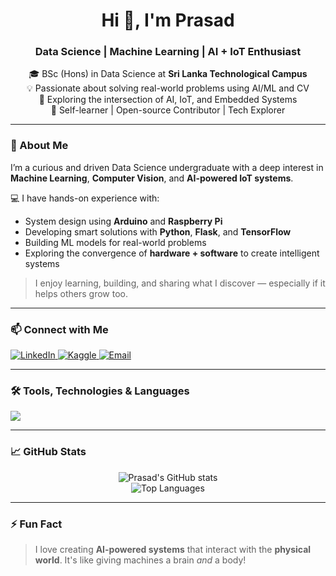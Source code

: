 <h1 align="center">Hi 👋, I'm Prasad</h1>
<h3 align="center">Data Science | Machine Learning | AI + IoT Enthusiast</h3>

<p align="center">
  🎓 BSc (Hons) in Data Science at <strong>Sri Lanka Technological Campus</strong><br>
  💡 Passionate about solving real-world problems using AI/ML and CV<br>
  🔬 Exploring the intersection of AI, IoT, and Embedded Systems<br>
  🚀 Self-learner | Open-source Contributor | Tech Explorer
</p>

---

### 🧠 About Me

I’m a curious and driven Data Science undergraduate with a deep interest in **Machine Learning**, **Computer Vision**, and **AI-powered IoT systems**.

💻 I have hands-on experience with:

- System design using **Arduino** and **Raspberry Pi**
- Developing smart solutions with **Python**, **Flask**, and **TensorFlow**
- Building ML models for real-world problems
- Exploring the convergence of **hardware + software** to create intelligent systems

> I enjoy learning, building, and sharing what I discover — especially if it helps others grow too.

---

### 📫 Connect with Me

<p align="left">
  <a href="https://www.linkedin.com/in/your-linkedin/" target="_blank">
    <img alt="LinkedIn" src="https://img.shields.io/badge/LinkedIn-blue?style=for-the-badge&logo=linkedin&logoColor=white" />
  </a>
  <a href="https://kaggle.com/your-kaggle" target="_blank">
    <img alt="Kaggle" src="https://img.shields.io/badge/Kaggle-20BEFF?style=for-the-badge&logo=kaggle&logoColor=white" />
  </a>
  <a href="mailto:your.email@example.com">
    <img alt="Email" src="https://img.shields.io/badge/Email-D14836?style=for-the-badge&logo=gmail&logoColor=white" />
  </a>
</p>

---

### 🛠️ Tools, Technologies & Languages

<p align="left">
  <img src="https://skillicons.dev/icons?i=python,cpp,java,js,html,css,react,arduino,raspberrypi,linux,bash,docker,flask,django,mysql,postgres,mongodb,tensorflow,pytorch,git,vscode,kubernetes" />
</p>

---

### 📈 GitHub Stats

<p align="center">
  <img src="https://github-readme-stats.vercel.app/api?username=Prasad-root&show_icons=true&theme=radical" alt="Prasad's GitHub stats" />
  <br>
  <img src="https://github-readme-stats.vercel.app/api/top-langs/?username=Prasad-root&layout=compact&theme=radical" alt="Top Languages" />
</p>

---

### ⚡ Fun Fact

> I love creating **AI-powered systems** that interact with the **physical world**. It's like giving machines a brain *and* a body!
